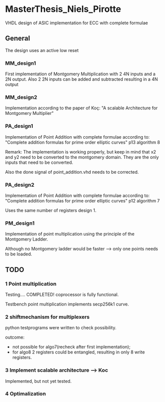 # MasterThesis_Niels_Pirotte
VHDL design of ASIC implementation for ECC with complete formulae

## General
The design uses an active low reset

### MM_design1
First implementation of Montgomery Multiplication with 2 4N inputs and a 2N output.
Also 2 2N inputs can be added and subtracted resulting in a 4N output

### MM_design2
Implementation according to the paper of Koç: "A scalable Architecture for Montgomery Multiplier"

### PA_design1
Implementation of Point Addition with complete formulae according to: "Complete addition formulas for prime order elliptic curves" p13 algorithm 8

Remark: The implementation is working properly, but keep in mind that x2 and y2 need to be converted to the montgomery domain. They are the only inputs that need to be converted.

Also the done signal of point_addition.vhd needs to be corrected.

### PA_design2
Implementation of Point Addition with complete formulae according to: "Complete addition formulas for prime order elliptic curves" p12 algorithm 7

Uses the same number of registers design 1.

### PM_design1
Implementation of point multiplication using the principle of the Montgomery Ladder.

Although no Montgomery ladder would be faster --> only one points needs to be loaded.

## TODO

### 1 Point multiplication

Testing.... COMPLETED! coprocessor is fully functional.

Testbench point multiplication implements secp256k1 curve.

### 2 shiftmechanism for multiplexers
python testprograms were written to check possibility.

outcome: 
  - not possible for algo7(recheck after first implementation);
  - for algo8 2 registers could be entangled, resulting in only 8 write registers.

### 3 Implement scalable architecture --> Koc

Implemented, but not yet tested.

### 4 Optimalization



